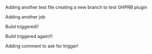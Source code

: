 Adding another test file
creating a new branch to test GHPRB plugin  


Adding another job  


Build triggered!!  


Build triggered again!!!  

Adding comment to ask for trigger!

